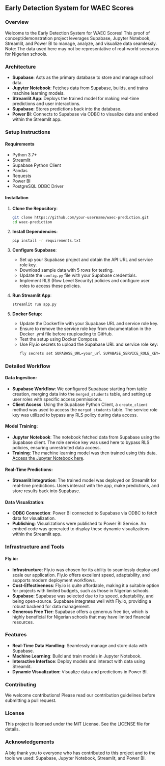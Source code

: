 ## Early Detection System for WAEC Scores

### Overview
Welcome to the Early Detection System for WAEC Scores! This proof of concept/demonstration project leverages Supabase, Jupyter Notebook, Streamlit, and Power BI to manage, analyze, and visualize data seamlessly. Note: The data used here may not be representative of real-world scenarios for Nigerian schools.

### Architecture
- **Supabase**: Acts as the primary database to store and manage school data.
- **Jupyter Notebook**: Fetches data from Supabase, builds, and trains machine learning models.
- **Streamlit App**: Deploys the trained model for making real-time predictions and user interactions.
- **Supabase**: Stores predictions back into the database.
- **Power BI**: Connects to Supabase via ODBC to visualize data and embed within the Streamlit app.

### Setup Instructions

#### Requirements
- Python 3.7+
- Streamlit
- Supabase Python Client
- Pandas
- Requests
- Power BI
- PostgreSQL ODBC Driver

#### Installation

1. **Clone the Repository**:
   ```bash
   git clone https://github.com/your-username/waec-prediction.git
   cd waec-prediction
   ```

2. **Install Dependencies**:
   ```bash
   pip install -r requirements.txt
   ```

3. **Configure Supabase**:
   - Set up your Supabase project and obtain the API URL and service role key.
   - Download sample data with 5 rows for testing.
   - Update the `config.py` file with your Supabase credentials.
   - Implement RLS (Row Level Security) policies and configure user roles to access these policies.

4. **Run Streamlit App**:
   ```bash
   streamlit run app.py
   ```

5. **Docker Setup**:
   - Update the Dockerfile with your Supabase URL and service role key.
   - Ensure to remove the service role key from documentation in the Docker .yml file before reuploading to GitHub.
   - Test the setup using Docker Compose.
   - Use Fly.io secrets to upload the Supabase URL and service role key:
     ```bash
     fly secrets set SUPABASE_URL=your_url SUPABASE_SERVICE_ROLE_KEY=your_service_role_key
     ```

### Detailed Workflow

#### Data Ingestion:
- **Supabase Workflow**: We configured Supabase starting from table creation, merging data into the `merged_students` table, and setting up user roles with specific access permissions.
- **Client Access**: Using the Supabase Python Client, a `create_client` method was used to access the `merged_students` table. The service role key was utilized to bypass any RLS policy during data access.

#### Model Training:
- **Jupyter Notebook**: The notebook fetched data from Supabase using the Supabase client. The role service key was used here to bypass RLS policies, ensuring unrestricted data access.
- **Training**: The machine learning model was then trained using this data. [Access the Jupyter Notebook here](#).

#### Real-Time Predictions:
- **Streamlit Integration**: The trained model was deployed on Streamlit for real-time predictions. Users interact with the app, make predictions, and store results back into Supabase.

#### Data Visualization:
- **ODBC Connection**: Power BI connected to Supabase via ODBC to fetch data for visualization.
- **Publishing**: Visualizations were published to Power BI Service. An embed code was generated to display these dynamic visualizations within the Streamlit app.

### Infrastructure and Tools

#### Fly.io:
- **Infrastructure**: Fly.io was chosen for its ability to seamlessly deploy and scale our application. Fly.io offers excellent speed, adaptability, and supports modern deployment workflows.
- **Cost-Effectiveness**: Fly.io is quite affordable, making it a suitable option for projects with limited budgets, such as those in Nigerian schools.
- **Supabase**: Supabase was selected due to its speed, adaptability, and being open-source. Supabase integrates well with Fly.io, providing a robust backend for data management.
- **Generous Free Tier**: Supabase offers a generous free tier, which is highly beneficial for Nigerian schools that may have limited financial resources.

### Features
- **Real-Time Data Handling**: Seamlessly manage and store data with Supabase.
- **Machine Learning**: Build and train models in Jupyter Notebook.
- **Interactive Interface**: Deploy models and interact with data using Streamlit.
- **Dynamic Visualization**: Visualize data and predictions in Power BI.

### Contributing
We welcome contributions! Please read our contribution guidelines before submitting a pull request.

### License
This project is licensed under the MIT License. See the LICENSE file for details.

### Acknowledgements
A big thank you to everyone who has contributed to this project and to the tools we used: Supabase, Jupyter Notebook, Streamlit, and Power BI.
